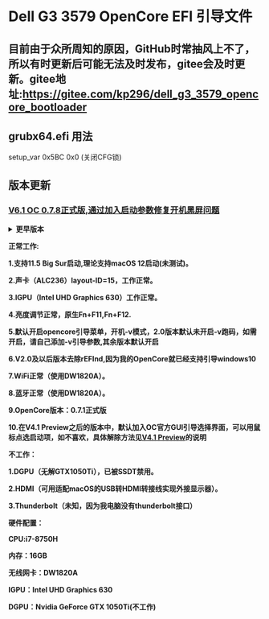 # Dell G3 3579 OpenCore EFI 引导文件

## 目前由于众所周知的原因，GitHub时常抽风上不了，所以有时更新后可能无法及时发布，gitee会及时更新。gitee地址:https://gitee.com/kp296/dell_g3_3579_opencore_bootloader

## grubx64.efi 用法
setup_var 0x5BC 0x0 (关闭CFG锁)

## 版本更新

### <b><a href="https://github.com/VersionZKP2356/Dell-G3-3579-OpenCore-Boot-File/releases/tag/V6.1">V6.1 OC 0.7.8正式版,通过加入启动参数修复开机黑屏问题</a></b>

<details><summary><b>更早版本</b></summary> 

> <b><a href="https://github.com/VersionZKP2356/Dell-G3-3579-OpenCore-Boot-File/releases/tag/V6.0%2B">V6.0+ OC 0.7.8正式版,实测支持macOS12。修复V6.0中蓝牙问题（2022年2月15日更新)</a></b>

> <b><a href="https://github.com/VersionZKP2356/Dell-G3-3579-OpenCore-Boot-File/releases/tag/V6.0">V6.0 OC 0.7.8正式版,实测支持macOS12。（2022年2月15日更新)</a></b>

> <b><a href="https://github.com/VersionZKP2356/Dell-G3-3579-OpenCore-Boot-File/releases/tag/V5.3">V5.3 OC 0.7.1正式版,不支持macOS12(2021年8月2日更新)</a>

> <b><a href="https://github.com/VersionZKP2356/Dell-G3-3579-OpenCore-Boot-File/releases/tag/V5.2">V5.2 OC 0.7.1正式版,理论支持macOS12(2021年7月30日更新)</a>

> <b><a href="https://github.com/VersionZKP2356/Dell-G3-3579-OpenCore-Boot-File/releases/tag/V5.1">V5.1 OC 0.7.1正式版，修复主题，黑屏问题未完全修复</a></b>(2021年7月7日更新)
  
> <b><a href="https://github.com/VersionZKP2356/Dell-G3-3579-OpenCore-Boot-File/releases/tag/V5.0">V5.0 OC 0.7.1正式版，问题较多，无法显示主题，开机黑屏问题，等待修复。</a></b>(2021年7月6日更新)

> <b><a href="https://github.com/VersionZKP2356/Dell-G3-3579-OpenCore-Boot-File/releases/tag/V4.3">V4.3 OC 0.6.1开发版 修复以太网无法连接网络的问题，无更新kext，注意事项详见release</a></b>(2021年1月31日更新)  

> <b><a href="https://github.com/VersionZKP2356/Dell-G3-3579-OpenCore-Boot-File/releases/tag/V4.2">V4.2 OC 0.6.1开发版 kext更新至12月19日最新版，无大变化</a></b>(2020年12月19日更新)

> <b><a href="https://github.com/VersionZKP2356/Dell-G3-3579-OpenCore-Boot-File/releases/tag/V4.1">V4.1 Preview OC 0.6.1开发版 8月14日编译版(支持Big Sur引导)</a></b>(2020年8月15日更新)

> <b><a href="https://github.com/VersionZKP2356/Dell-G3-3579-OpenCore-Boot-File/releases/tag/V4.0">V4.0 Preview OC 0.6.1开发版(支持Big Sur引导)</a></b>(2020年8月13日更新)

> <b><a href="https://github.com/VersionZKP2356/Dell-G3-3579-OpenCore-Boot-File/releases/tag/V3.0">V3.0 OC 0.6.0正式版(支持Big Sur引导)</a></b>(2020年8月10日更新)

> <b><a href="https://github.com/VersionZKP2356/Dell-G3-3579-OpenCore-Boot-File/releases/tag/V2.0">V2.0 Preview OC 0.6.0开发版(需升级kext才支持big sur)</a></b>(2020年8月10日更新)

> <b><a href="https://github.com/VersionZKP2356/Dell-G3-3579-OpenCore-Boot-File/releases/tag/V1.0">V1.0 OC 0.0.4(带有GRUB Shell)</a></b>(2020年4月8日更新)

</details>

正常工作:

1.支持11.5 Big Sur启动,理论支持macOS 12启动(未测试)。

2.声卡（ALC236）layout-ID=15，工作正常。

3.IGPU（Intel UHD Graphics 630）工作正常。

4.亮度调节正常，原生Fn+F11,Fn+F12.

5.默认开启opencore引导菜单，开机-v模式，<b>2.0版本默认未开启-v跑码，如需开启，请自己添加-v引导参数,其余版本默认开启</b>

6.V2.0及以后版本去除rEFInd,因为我的OpenCore就已经支持引导windows10

7.WiFi正常（使用DW1820A）。

8.蓝牙正常（使用DW1820A）。

9.OpenCore版本：0.7.1正式版

10.在V4.1 Preview之后的版本中，默认加入OC官方GUI引导选择界面，可以用鼠标点选启动项，如不喜欢，具体解除方法见<a href="https://github.com/VersionZKP2356/Dell-G3-3579-OpenCore-Boot-File/releases/tag/V4.1">V4.1 Preview</a>的说明

不工作：

1.DGPU（无解GTX1050Ti），已被SSDT禁用。

2.HDMI（可用适配macOS的USB转HDMI转接线实现外接显示器）。

3.Thunderbolt（未知，因为我电脑没有thunderbolt接口）

硬件配置：

CPU:i7-8750H

内存：16GB

无线网卡：DW1820A

IGPU：Intel UHD Graphics 630

DGPU：Nvidia GeForce GTX 1050Ti(不工作)

  

